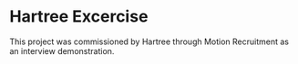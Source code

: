 # Hartree Excercise

This project was commissioned by Hartree through Motion Recruitment as an interview demonstration.